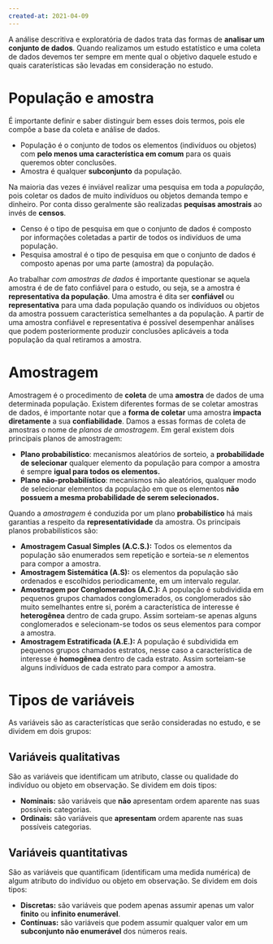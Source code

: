 ```yaml
---
created-at: 2021-04-09
---
```

A análise descritiva e exploratória de dados trata das formas de **analisar um conjunto de dados**.
Quando realizamos um estudo estatístico e uma coleta de dados devemos ter sempre em mente qual o objetivo daquele estudo e quais caraterísticas são levadas em consideração no estudo.

# População e amostra
É importante definir e saber distinguir bem esses dois termos, pois ele compõe a base da coleta e análise de dados.

- População é o conjunto de todos os elementos (indivíduos ou objetos) com **pelo menos uma característica em comum** para os quais queremos obter conclusões.
- Amostra é qualquer **subconjunto** da população.

Na maioria das vezes é inviável realizar uma pesquisa em toda a *população*, pois coletar os dados de muito indivíduos ou objetos demanda tempo e dinheiro. Por conta disso geralmente são realizadas **pequisas amostrais** ao invés de **censos**.

- Censo é o tipo de pesquisa em que o conjunto de dados é composto por informações coletadas a partir de todos os indivíduos de uma população.
- Pesquisa amostral é o tipo de pesquisa em que o conjunto de dados é composto apenas por uma parte (amostra) da população.

Ao trabalhar *com amostras de dados* é importante questionar se aquela amostra é de de fato confiável para o estudo, ou seja, se a amostra é **representativa da população**. Uma amostra é dita ser **confiável** ou **representativa** para uma dada população quando os indivíduos ou objetos da amostra possuem característica semelhantes a da população. A partir de uma amostra confiável e representativa é possível desempenhar análises que podem posteriormente produzir conclusões aplicáveis a toda população da qual retiramos a amostra.

# Amostragem
Amostragem é o procedimento de **coleta** de uma **amostra** de dados de uma determinada população. Existem diferentes formas de se coletar amostras de dados, é importante notar que a **forma de coletar** uma amostra **impacta diretamente** a sua **confiabilidade**. Damos a essas formas de coleta de amostras o nome de *planos de amostragem*. Em geral existem dois principais planos de amostragem:

- **Plano probabilístico**: mecanismos aleatórios de sorteio, a **probabilidade de selecionar** qualquer elemento da população para compor a amostra é sempre **igual para todos os elementos.**
- **Plano não-probabilístico**: mecanismos não aleatórios, qualquer modo de selecionar elementos da população em que os elementos **não possuem a mesma probabilidade de serem selecionados.**

Quando a *amostragem* é conduzida por um plano **probabilístico** há mais garantias a respeito da **representatividade** da amostra. Os principais planos probabilísticos são:

- **Amostragem Casual Simples (A.C.S.):** Todos os elementos da população são enumerados sem repetição e sorteia-se $n$ elementos para compor a amostra.
- **Amostragem Sistemática (A.S):** os elementos da população são ordenados e escolhidos periodicamente, em um intervalo regular.
- **Amostragem por Conglomerados (A.C.):** A população é subdividida em pequenos grupos chamados conglomerados, os conglomerados são muito semelhantes entre si, porém a característica de interesse é **heterogênea** dentro de cada grupo. Assim sorteiam-se apenas alguns conglomerados e selecionam-se todos os seus elementos para compor a amostra.
- **Amostragem Estratificada (A.E.):** A população é subdividida em pequenos grupos chamados estratos, nesse caso a característica de interesse é **homogênea** dentro de cada estrato. Assim sorteiam-se alguns indivíduos de cada estrato para compor a amostra.


# Tipos de variáveis
As variáveis são as características que serão consideradas no estudo, e se dividem em dois grupos:

## Variáveis qualitativas
São as variáveis que identificam um atributo, classe ou qualidade do indivíduo ou objeto em observação. Se dividem em dois tipos:

- **Nominais:** são variáveis que **não** apresentam ordem aparente nas suas possíveis categorias.
- **Ordinais:** são variáveis que **apresentam** ordem aparente nas suas possíveis categorias.

## Variáveis quantitativas
São as variáveis que quantificam (identificam uma medida numérica) de algum atributo do indivíduo ou objeto em observação. Se dividem em dois tipos:

- **Discretas:** são variáveis que podem apenas assumir apenas um valor **finito** ou **infinito enumerável**.
- **Contínuas:** são variáveis que podem assumir qualquer valor em um **subconjunto não enumerável** dos números reais.